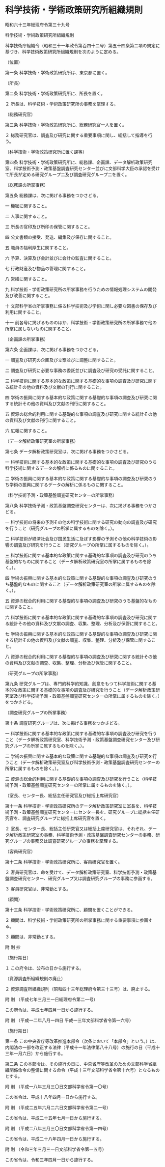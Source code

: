 # 科学技術・学術政策研究所組織規則

昭和六十三年総理府令第三十九号

科学技術・学術政策研究所組織規則

科学技術庁組織令（昭和三十一年政令第百四十二号）第五十四条第二項の規定に基づき、科学技術政策研究所組織規則を次のように定める。

（位置）

第一条 科学技術・学術政策研究所は、東京都に置く。

（所長）

第二条 科学技術・学術政策研究所に、所長を置く。

２ 所長は、科学技術・学術政策研究所の事務を掌理する。

（総務研究官）

第三条 科学技術・学術政策研究所に、総務研究官一人を置く。

２ 総務研究官は、調査及び研究に関する重要事項に関し、総括して指導を行う。

（科学技術・学術政策研究所に置く課等）

第四条 科学技術・学術政策研究所に、総務課、企画課、データ解析政策研究室、科学技術予測・政策基盤調査研究センター並びに文部科学大臣の承認を受けて所長が定める研究グループ二及び調査研究グループ二を置く。

（総務課の所掌事務）

第五条 総務課は、次に掲げる事務をつかさどる。

一 機密に関すること。

二 人事に関すること。

三 所長の官印及び所印の保管に関すること。

四 公文書類の接受、発送、編集及び保存に関すること。

五 職員の福利厚生に関すること。

六 予算、決算及び会計並びに会計の監査に関すること。

七 行政財産及び物品の管理に関すること。

八 営繕に関すること。

九 科学技術・学術政策研究所の所掌事務を行うための情報処理システムの開発及び改善に関すること。

十 文部科学省の所掌事務に係る科学技術及び学術に関し必要な図書の保存及び利用に関すること。

十一 前各号に掲げるもののほか、科学技術・学術政策研究所の所掌事務で他の所掌に属しないものに関すること。

（企画課の所掌事務）

第六条 企画課は、次に掲げる事務をつかさどる。

一 調査及び研究の企画及び立案並びに調整に関すること。

二 調査及び研究に必要な事務の委託並びに調査及び研究の受託に関すること。

三 科学技術に関する基本的な政策に関する基礎的な事項の調査及び研究に関する統計その他の資料及び文献の刊行に関すること。

四 学術の振興に関する基本的な政策に関する基礎的な事項の調査及び研究に関する統計その他の資料及び文献の刊行に関すること。

五 資源の総合的利用に関する基礎的な事項の調査及び研究に関する統計その他の資料及び文献の刊行に関すること。

六 広報に関すること。

（データ解析政策研究室の所掌事務）

第七条 データ解析政策研究室は、次に掲げる事務をつかさどる。

一 科学技術に関する基本的な政策に関する基礎的な事項の調査及び研究のうち科学技術に関するデータの解析に係るものに関すること。

二 学術の振興に関する基本的な政策に関する基礎的な事項の調査及び研究のうち学術の振興に関するデータの解析に係るものに関すること。

（科学技術予測・政策基盤調査研究センターの所掌事務）

第八条 科学技術予測・政策基盤調査研究センターは、次に掲げる事務をつかさどる。

一 科学技術の将来の予測その他の科学技術に関する研究の動向の調査及び研究を行うこと（研究グループの所掌に属するものを除く。）。

二 科学技術が経済社会及び国民生活に及ぼす影響の予測その他の科学技術の影響の調査及び研究を行うこと（研究グループの所掌に属するものを除く。）。

三 科学技術に関する基本的な政策に関する基礎的な事項の調査及び研究のうち基盤的なものに関すること（データ解析政策研究室の所掌に属するものを除く。）。

四 学術の振興に関する基本的な政策に関する基礎的な事項の調査及び研究のうち基盤的なものに関すること（データ解析政策研究室の所掌に属するものを除く。）。

五 資源の総合的利用に関する基礎的な事項の調査及び研究のうち基盤的なものに関すること。

六 科学技術に関する基本的な政策に関する基礎的な事項の調査及び研究に関する統計その他の資料及び文献の調査、収集、整理、分析及び保管に関すること。

七 学術の振興に関する基本的な政策に関する基礎的な事項の調査及び研究に関する統計その他の資料及び文献の調査、収集、整理、分析及び保管に関すること。

八 資源の総合的利用に関する基礎的な事項の調査及び研究に関する統計その他の資料及び文献の調査、収集、整理、分析及び保管に関すること。

（研究グループの所掌事務）

第九条 研究グループは、専門的科学的知識、創意をもつて科学技術に関する基本的な政策に関する基礎的な事項の調査及び研究を行うこと（データ解析政策研究室及び科学技術予測・政策基盤調査研究センターの所掌に属するものを除く。）をつかさどる。

（調査研究グループの所掌事務）

第十条 調査研究グループは、次に掲げる事務をつかさどる。

一 科学技術に関する基本的な政策に関する基礎的な事項の調査及び研究を行うこと（データ解析政策研究室、科学技術予測・政策基盤調査研究センター及び研究グループの所掌に属するものを除く。）。

二 学術の振興に関する基本的な政策に関する基礎的な事項の調査及び研究を行うこと（データ解析政策研究室及び科学技術予測・政策基盤調査研究センターの所掌に属するものを除く。）。

三 資源の総合的利用に関する基礎的な事項の調査及び研究を行うこと（科学技術予測・政策基盤調査研究センターの所掌に属するものを除く。）。

（室長、センター長、総括主任研究官及び総括上席研究官）

第十一条 科学技術・学術政策研究所のデータ解析政策研究室に室長を、科学技術予測・政策基盤調査研究センターにセンター長を、研究グループに総括主任研究官を、調査研究グループに総括上席研究官を置く。

２ 室長、センター長、総括主任研究官又は総括上席研究官は、それぞれ、データ解析政策研究室の事務、科学技術予測・政策基盤調査研究センターの事務、研究グループの事務又は調査研究グループの事務を掌理する。

（客員研究官）

第十二条 科学技術・学術政策研究所に、客員研究官を置く。

２ 客員研究官は、命を受けて、データ解析政策研究室、科学技術予測・政策基盤調査研究センター、研究グループ又は調査研究グループの事務に参画する。

３ 客員研究官は、非常勤とする。

（顧問）

第十三条 科学技術・学術政策研究所に、顧問を置くことができる。

２ 顧問は、科学技術・学術政策研究所の所掌事務に関する重要事項に参画する。

３ 顧問は、非常勤とする。

附 則 抄

（施行期日）

１ この府令は、公布の日から施行する。

（資源調査所組織規則の廃止）

２ 資源調査所組織規則（昭和四十三年総理府令第三十三号）は、廃止する。

附 則 （平成七年三月三一日総理府令第二一号）

この府令は、平成七年四月一日から施行する。

附 則 （平成一二年八月一四日 平成一三年文部科学省令第一六号）

（施行期日）

第一条 この中央省庁等改革推進本部令（次条において「本部令」という。）は、内閣法の一部を改正する法律（平成十一年法律第八十八号）の施行の日（平成十三年一月六日）から施行する。

第二条 この本部令は、その施行の日に、中央省庁等改革のための文部科学省組織関係命令の整備に関する命令（平成十三年文部科学省令第十六号）となるものとする。

附 則 （平成一八年三月三〇日文部科学省令第一〇号）

この省令は、平成十八年四月一日から施行する。

附 則 （平成二五年六月二六日文部科学省令第二一号）

この省令は、平成二十五年七月一日から施行する。

附 則 （平成二八年三月三〇日文部科学省令第一四号）

この省令は、平成二十八年四月一日から施行する。

附 則 （令和三年三月三一日文部科学省令第一五号）

この省令は、令和三年四月一日から施行する。
